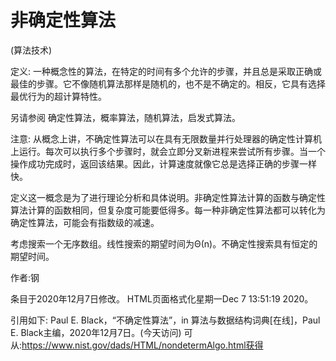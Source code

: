 # 非确定性算法


(算法技术)



定义:
一种概念性的算法，在特定的时间有多个允许的步骤，并且总是采取正确或最佳的步骤。它不像随机算法那样是随机的，也不是不确定的。相反，它具有选择最优行为的超计算特性。



另请参阅
确定性算法，概率算法，随机算法，启发式算法。



注意:
从概念上讲，不确定性算法可以在具有无限数量并行处理器的确定性计算机上运行。每次可以执行多个步骤时，就会立即分叉新进程来尝试所有步骤。当一个操作成功完成时，返回该结果。因此，计算速度就像它总是选择正确的步骤一样快。

定义这一概念是为了进行理论分析和具体说明。非确定性算法计算的函数与确定性算法计算的函数相同，但复杂度可能要低得多。每一种非确定性算法都可以转化为确定性算法，可能会有指数级的减速。

考虑搜索一个无序数组。线性搜索的期望时间为Θ(n)。不确定性搜索具有恒定的期望时间。




作者:钢







条目于2020年12月7日修改。
HTML页面格式化星期一Dec 7 13:51:19 2020。



引用如下:
Paul E. Black，“不确定性算法”，in
算法与数据结构词典[在线]，Paul E. Black主编，2020年12月7日。(今天访问)
可从:https://www.nist.gov/dads/HTML/nondetermAlgo.html获得